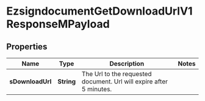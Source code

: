 

# EzsigndocumentGetDownloadUrlV1ResponseMPayload

## Properties

Name | Type | Description | Notes
------------ | ------------- | ------------- | -------------
**sDownloadUrl** | **String** | The Url to the requested document.  Url will expire after 5 minutes. | 




